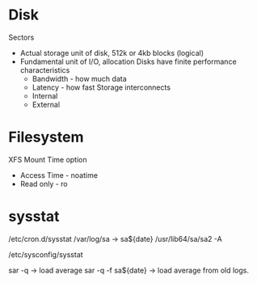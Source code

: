 # Disk

Sectors 
 - Actual storage unit of disk, 512k or 4kb
 blocks (logical)
 - Fundamental unit of I/O, allocation
 Disks have finite performance characteristics
   - Bandwidth - how much data
   - Latency - how fast
Storage interconnects
   - Internal 
   - External
# Filesystem
XFS
Mount Time option
  - Access Time - noatime
  - Read only - ro

# sysstat

/etc/cron.d/sysstat
/var/log/sa -> sa${date}
/usr/lib64/sa/sa2 -A
 
/etc/sysconfig/sysstat

sar -q -> load average
sar -q -f sa${date} -> load average from old logs.

